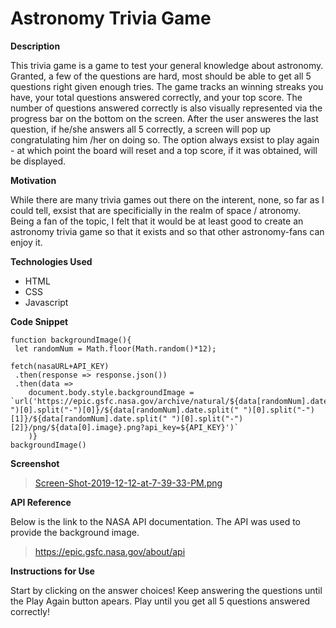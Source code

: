 # Astronomy Trivia Game 

**Description**

This trivia game is a game to test your general knowledge about astronomy. Granted, a few of the questions are hard, most should be able to get all 5 questions right given enough tries. The game tracks an winning streaks you have, your total questions answered correctly, and your top score. The number of questions answered correctly is also visually represented via the progress bar on the bottom on the screen. After the user answeres the last question, if he/she answers all 5 correctly, a screen will pop up congratulating him /her on doing so. The option always exsist to play again - at which point the board will reset and a top score, if it was obtained, will be displayed. 

**Motivation**

While there are many trivia games out there on the interent, none, so far as I could tell, exsist that are specificially in the realm of space / atronomy. Being a fan of the topic, I felt that it would be at least good to create an astronomy trivia game so that it exists and so that other astronomy-fans can enjoy it.

**Technologies Used**

* HTML
* CSS
* Javascript

**Code Snippet**

```
function backgroundImage(){
 let randomNum = Math.floor(Math.random()*12);
 
fetch(nasaURL+API_KEY)
 .then(response => response.json())
 .then(data => 
    document.body.style.backgroundImage = `url('https://epic.gsfc.nasa.gov/archive/natural/${data[randomNum].date.split(" ")[0].split("-")[0]}/${data[randomNum].date.split(" ")[0].split("-")[1]}/${data[randomNum].date.split(" ")[0].split("-")[2]}/png/${data[0].image}.png?api_key=${API_KEY}')`
    )}
backgroundImage()
```

**Screenshot**

> [Screen-Shot-2019-12-12-at-7-39-33-PM.png](https://postimg.cc/8JwCz1Sb)

**API Reference**

Below is the link to the NASA API documentation. The API was used to provide the background image. 

> https://epic.gsfc.nasa.gov/about/api

**Instructions for Use**

Start by clicking on the answer choices! Keep answering the questions until the Play Again button apears. Play until you get all 5 questions answered correctly!